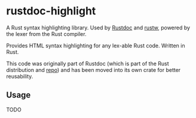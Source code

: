 # rustdoc-highlight

A Rust syntax highlighting library. Used by [Rustdoc][rustdoc] and [rustw][rustw],
powered by the lexer from the Rust compiler.

Provides HTML syntax highlighting for any lex-able Rust code. Written in Rust.

This code was originally part of Rustdoc (which is part of the Rust distribution
and [repo](https://github.com/rust-lang/rust)) and has been moved into its own
crate for better reusability.

[rustdoc]: https://github.com/rust-lang/rust/tree/master/src/librustdoc
[rustw]: https://github.com/nrc/rustw

## Usage

TODO
